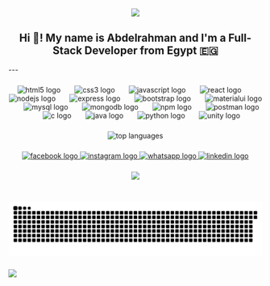 <div align="center">
<img src="https://user-images.githubusercontent.com/74038190/225813708-98b745f2-7d22-48cf-9150-083f1b00d6c9.gif" align="center" style="width: 75%" />
</div>
<h2 align="center">Hi 👋! My name is Abdelrahman and I'm a Full-Stack Developer from Egypt 🇪🇬 </h2>
---

###

<div align="center">
  <img src="https://cdn.jsdelivr.net/gh/devicons/devicon/icons/html5/html5-original.svg" height="30" alt="html5 logo"  />
  <img width="20" />
  <img src="https://cdn.jsdelivr.net/gh/devicons/devicon/icons/css3/css3-original.svg" height="30" alt="css3 logo"  />
  <img width="20" />
  <img src="https://cdn.jsdelivr.net/gh/devicons/devicon/icons/javascript/javascript-original.svg" height="30" alt="javascript logo"  />
  <img width="20" />
  <img src="https://cdn.jsdelivr.net/gh/devicons/devicon/icons/react/react-original.svg" height="30" alt="react logo"  />
  <img width="20" />
  <img src="https://skillicons.dev/icons?i=nodejs" height="30" alt="nodejs logo"  />
  <img width="20" />
  <img src="https://skillicons.dev/icons?i=express" height="30" alt="express logo"  />
  <img width="20" />
  <img src="https://cdn.jsdelivr.net/gh/devicons/devicon/icons/bootstrap/bootstrap-original.svg" height="30" alt="bootstrap logo"  />
  <img width="20" />
  <img src="https://cdn.jsdelivr.net/gh/devicons/devicon/icons/materialui/materialui-original.svg" height="30" alt="materialui logo"  />
  <img width="20" />
  <img src="https://cdn.simpleicons.org/mysql/4479A1" height="30" alt="mysql logo"  />
  <img width="20" />
  <img src="https://cdn.jsdelivr.net/gh/devicons/devicon/icons/mongodb/mongodb-original.svg" height="30" alt="mongodb logo"  />
  <img width="20" />
  <img src="https://cdn.jsdelivr.net/gh/devicons/devicon/icons/npm/npm-original-wordmark.svg" height="30" alt="npm logo"  />
  <img width="20" />
  <img src="https://skillicons.dev/icons?i=postman" height="30" alt="postman logo"  />
  <img width="20" />
  <img src="https://skillicons.dev/icons?i=c" height="30" alt="c logo"  />
  <img width="20" />
  <img src="https://skillicons.dev/icons?i=java" height="30" alt="java logo"  />
  <img width="20" />
  <img src="https://skillicons.dev/icons?i=py" height="30" alt="python logo"  />
  <img width="20" />
  <img src="https://skillicons.dev/icons?i=unity" height="30" alt="unity logo"  />
</div>

###

<div align="center">
  <img src="https://github-readme-stats.vercel.app/api/top-langs/?username=ASamX&theme=radical&hide_border=false&include_all_commits=true&count_private=false&layout=compact" alt="top languages" />
</div>

###

<div align="center">
  <a href="https://www.facebook.com/Abdelrahman.Sameh.15" target="_blank">
    <img src="https://img.shields.io/static/v1?message=Facebook&logo=facebook&label=&color=1877F2&logoColor=white&labelColor=&style=for-the-badge" height="35" alt="facebook logo"  />
  </a>
  <a href="https://www.instagram.com/a_sam.x?igsh=YzljYTk1ODg3Zg==" target="_blank">
    <img src="https://img.shields.io/static/v1?message=Instagram&logo=instagram&label=&color=E4405F&logoColor=white&labelColor=&style=for-the-badge" height="35" alt="instagram logo"  />
  </a>
  <a href="https://wa.link/5ondfh" target="_blank">
    <img src="https://img.shields.io/static/v1?message=Whatsapp&logo=whatsapp&label=&color=25D366&logoColor=white&labelColor=&style=for-the-badge" height="35" alt="whatsapp logo"  />
  </a>
  <a href="https://www.linkedin.com/in/abdelrahman-sameh-48a974286?utm_source=share&utm_campaign=share_via&utm_content=profile&utm_medium=android_app" target="_blank">
    <img src="https://img.shields.io/static/v1?message=LinkedIn&logo=linkedin&label=&color=0077B5&logoColor=white&labelColor=&style=for-the-badge" height="35" alt="linkedin logo"  />
  </a>
</div>

###

<div align="center">
  <img height="200" src="https://i.giphy.com/media/v1.Y2lkPTc5MGI3NjExMXBxY20wZmlwczU4ZzltcXA1cmc1NzkyYTBhZzA5ZTlkcnF5bzdpeCZlcD12MV9pbnRlcm5hbF9naWZfYnlfaWQmY3Q9Zw/oBdmZbbQebxvtxsT9P/giphy.gif"  />
</div>

###

<br clear="both">

<picture align="center">
  <source media="(prefers-color-scheme: dark)" srcset="https://github.com/ASamX/ASamX/blob/output/github-contribution-grid-snake-dark.svg" />
  <source media="(prefers-color-scheme: dark)" srcset="https://github.com/ASamX/ASamX/blob/output/github-contribution-grid-snake-dark.svg" />
  <img alt="github-snake" src="https://github.com/ASamX/ASamX/blob/output/github-contribution-grid-snake-dark.svg" />
</picture>

###
<img src="https://github.com/punitkmryh/punitkmryh/raw/master/wave.svg" style="max-width: 100%;">
